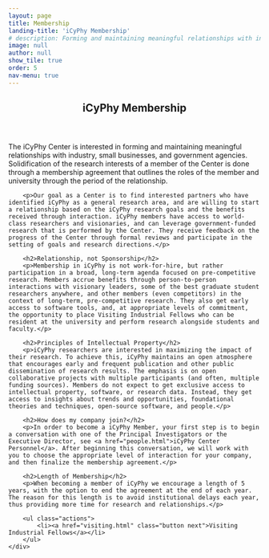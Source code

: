 ```yaml
---
layout: page
title: Membership
landing-title: 'iCyPhy Membership'
# description: Forming and maintaining meaningful relationships with industry,<br/> small businesses, and government agencies. 
image: null
author: null
show_tile: true
order: 5
nav-menu: true
---
```


<!-- Main -->
<div id="main">

<!-- One -->
<section id="one">
	<div class="inner">
        <header class="major">
            <h1>iCyPhy Membership</h1>
        </header>
        <p>The iCyPhy Center is interested in forming and maintaining meaningful relationships with industry, small businesses, and government agencies. Solidification of the research interests of a member of the Center is done through a membership agreement that outlines the roles of the member and university through the period of the relationship.

        <p>Our goal as a Center is to find interested partners who have identified iCyPhy as a general research area, and are willing to start a relationship based on the iCyPhy research goals and the benefits received through interaction. iCyPhy members have access to world-class researchers and visionaries, and can leverage government-funded research that is performed by the Center. They receive feedback on the progress of the Center through formal reviews and participate in the setting of goals and research directions.</p>

        <h2>Relationship, not Sponsorship</h2>
        <p>Membership in iCyPhy is not work-for-hire, but rather participation in a broad, long-term agenda focused on pre-competitive research. Members accrue benefits through person-to-person interactions with visionary leaders, some of the best graduate student researchers anywhere, and other members (even competitors) in the context of long-term, pre-competitive research. They also get early access to software tools, and, at appropriate levels of commitment, the opportunity to place Visiting Industrial Fellows who can be resident at the university and perform research alongside students and faculty.</p>

        <h2>Principles of Intellectual Property</h2>
        <p>iCyPhy researchers are interested in maximizing the impact of their research. To achieve this, iCyPhy maintains an open atmosphere that encourages early and frequent publication and other public dissemination of research results. The emphasis is on open collaborative projects with multiple participants (and often, multiple funding sources). Members do not expect to get exclusive access to intellectual property, software, or research data. Instead, they get access to insights about trends and opportunities, foundational theories and techniques, open-source software, and people.</p>

        <h2>How does my company join?</h2>
        <p>In order to become a iCyPhy Member, your first step is to begin a conversation with one of the Principal Investigators or the Executive Director, see <a href="people.html">iCyPhy Center Personnel</a>. After beginning this conversation, we will work with you to choose the appropriate level of interaction for your company, and then finalize the membership agreement.</p>

        <h2>Length of Membership</h2>
        <p>When becoming a member of iCyPhy we encourage a length of 5 years, with the option to end the agreement at the end of each year. The reason for this length is to avoid institutional delays each year, thus providing more time for research and relationships.</p>

        <ul class="actions">
            <li><a href="visiting.html" class="button next">Visiting Industrial Fellows</a></li>
        </ul>
    </div>
</section>
